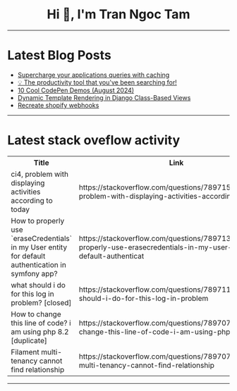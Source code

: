 <h1 align="center">Hi 👋, I'm Tran Ngoc Tam</h1>

---

# Latest Blog Posts 
<!-- BLOG-POST-LIST:START -->
- [Supercharge your applications queries with caching](https://dev.to/sdbarlow/supercharge-your-applications-queries-with-caching-2b17)
- [💡 The productivity tool that you&#39;ve been searching for!](https://dev.to/barretoga/the-productivity-tool-that-youve-been-searching-for-5gol)
- [10 Cool CodePen Demos &lpar;August 2024&rpar;](https://dev.to/alvaromontoro/10-cool-codepen-demos-august-2024-5e5h)
- [Dynamic Template Rendering in Django Class-Based Views](https://dev.to/torrezmn/dynamic-template-rendering-in-django-class-based-views-1469)
- [Recreate shopify webhooks](https://dev.to/ugifractal/recreate-shopify-webhooks-193g)
<!-- BLOG-POST-LIST:END -->

---

# Latest stack oveflow activity
<table>
  <tr><th>Title</th><th>Link</th></tr>
  <!-- STACKOVERFLOW:START --><tr><td>ci4, problem with displaying activities according to today</td><td>https://stackoverflow.com/questions/78971578/ci4-problem-with-displaying-activities-according-to-today</td></tr><tr><td>How to properly use `eraseCredentials` in my User entity for default authentication in symfony app?</td><td>https://stackoverflow.com/questions/78971308/how-to-properly-use-erasecredentials-in-my-user-entity-for-default-authenticat</td></tr><tr><td>what should i do for this log in problem? [closed]</td><td>https://stackoverflow.com/questions/78971181/what-should-i-do-for-this-log-in-problem</td></tr><tr><td>How to change this line of code? i am using php 8.2 [duplicate]</td><td>https://stackoverflow.com/questions/78970786/how-to-change-this-line-of-code-i-am-using-php-8-2</td></tr><tr><td>Filament multi-tenancy cannot find relationship</td><td>https://stackoverflow.com/questions/78970747/filament-multi-tenancy-cannot-find-relationship</td></tr><!-- STACKOVERFLOW:END -->
</table>

---


